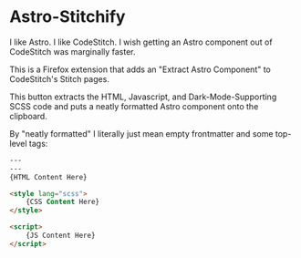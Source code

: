 # Astro-Stitchify

I like Astro. I like CodeStitch. I wish getting an Astro component out of CodeStitch was marginally faster.

This is a Firefox extension that adds an "Extract Astro Component" to CodeStitch's Stitch pages.

This button extracts the HTML, Javascript, and Dark-Mode-Supporting SCSS code and puts a neatly formatted Astro component onto the clipboard.

By "neatly formatted" I literally just mean empty frontmatter and some top-level tags:
```html
---
---
{HTML Content Here}

<style lang="scss">
    {CSS Content Here}
</style>

<script>
    {JS Content Here}
</script>
```


